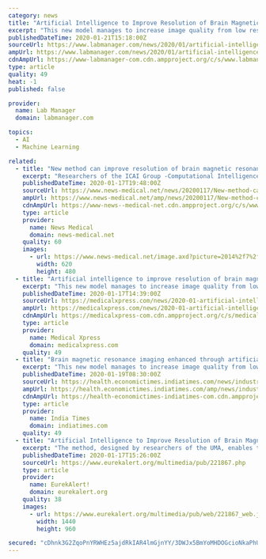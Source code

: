 ```yaml
---
category: news
title: "Artificial Intelligence to Improve Resolution of Brain Magnetic Resonance Imaging"
excerpt: "This new model manages to increase image quality from low resolution to high resolution without distorting the patients' brain structures, using a deep learning artificial neural network—a model that is based on the functioning of the human brain—that \"learns\" this process. \"Deep learning is based on very large neural networks, and so is ..."
publishedDateTime: 2020-01-21T15:18:00Z
sourceUrl: https://www.labmanager.com/news/2020/01/artificial-intelligence-to-improve-resolution-of-brain-magnetic-resonance-imaging
ampUrl: https://www.labmanager.com/news/2020/01/artificial-intelligence-to-improve-resolution-of-brain-magnetic-resonance-imaging/amp
cdnAmpUrl: https://www-labmanager-com.cdn.ampproject.org/c/s/www.labmanager.com/news/2020/01/artificial-intelligence-to-improve-resolution-of-brain-magnetic-resonance-imaging/amp
type: article
quality: 49
heat: -1
published: false

provider:
  name: Lab Manager
  domain: labmanager.com

topics:
  - AI
  - Machine Learning

related:
  - title: "New method can improve resolution of brain magnetic resonance imaging using artificial intelligence"
    excerpt: "Researchers of the ICAI Group -Computational Intelligence and Image Analysis- of the University of Malaga (UMA) have designed an unprecedented method that is capable of improving brain images obtained through magnetic resonance imaging using artificial intelligence. This new model manages to increase image quality from low resolution to high ..."
    publishedDateTime: 2020-01-17T19:48:00Z
    sourceUrl: https://www.news-medical.net/news/20200117/New-method-can-improve-resolution-of-brain-magnetic-resonance-imaging-using-artificial-intelligence.aspx
    ampUrl: https://www.news-medical.net/amp/news/20200117/New-method-can-improve-resolution-of-brain-magnetic-resonance-imaging-using-artificial-intelligence.aspx
    cdnAmpUrl: https://www-news--medical-net.cdn.ampproject.org/c/s/www.news-medical.net/amp/news/20200117/New-method-can-improve-resolution-of-brain-magnetic-resonance-imaging-using-artificial-intelligence.aspx
    type: article
    provider:
      name: News Medical
      domain: news-medical.net
    quality: 60
    images:
      - url: https://www.news-medical.net/image.axd?picture=2014%2f7%2fMagnetic_Resonance_Imaging-620x480.jpg
        width: 620
        height: 480
  - title: "Artificial intelligence to improve resolution of brain magnetic resonance imaging"
    excerpt: "This new model manages to increase image quality from low resolution to high resolution without distorting the patients' brain structures, using a deep learning artificial neural network –a model that is based on the functioning of the human brain–that \"learns\" this process. \"Deep learning is based on very large neural networks, and so is ..."
    publishedDateTime: 2020-01-17T14:39:00Z
    sourceUrl: https://medicalxpress.com/news/2020-01-artificial-intelligence-resolution-brain-magnetic.html
    ampUrl: https://medicalxpress.com/news/2020-01-artificial-intelligence-resolution-brain-magnetic.amp
    cdnAmpUrl: https://medicalxpress-com.cdn.ampproject.org/c/s/medicalxpress.com/news/2020-01-artificial-intelligence-resolution-brain-magnetic.amp
    type: article
    provider:
      name: Medical Xpress
      domain: medicalxpress.com
    quality: 49
  - title: "Brain magnetic resonance imaging enhanced through artificial intelligence: Study"
    excerpt: "This new model manages to increase image quality from low resolution to high resolution without distorting the patients' brain structures, using a deep learning artificial neural network-a model that is based on the functioning of the human brain- that \"learns\" this process. The study was published in the scientific journal Neurocomputing."
    publishedDateTime: 2020-01-19T08:30:00Z
    sourceUrl: https://health.economictimes.indiatimes.com/news/industry/brain-magnetic-resonance-imaging-enhanced-through-artificial-intelligence-study/73371825
    ampUrl: https://health.economictimes.indiatimes.com/amp/news/industry/brain-magnetic-resonance-imaging-enhanced-through-artificial-intelligence-study/73371825
    cdnAmpUrl: https://health-economictimes-indiatimes-com.cdn.ampproject.org/c/s/health.economictimes.indiatimes.com/amp/news/industry/brain-magnetic-resonance-imaging-enhanced-through-artificial-intelligence-study/73371825
    type: article
    provider:
      name: India Times
      domain: indiatimes.com
    quality: 49
  - title: "Artificial Intelligence to Improve Resolution of Brain Magnetic Resonance Imaging (1 of 2) (image)"
    excerpt: "The method, designed by researchers of the UMA, enables the detection of pathologies with increased accuracy and definition, without additional tests."
    publishedDateTime: 2020-01-17T15:26:00Z
    sourceUrl: https://www.eurekalert.org/multimedia/pub/221867.php
    type: article
    provider:
      name: EurekAlert!
      domain: eurekalert.org
    quality: 38
    images:
      - url: https://www.eurekalert.org/multimedia/pub/web/221867_web.jpg
        width: 1440
        height: 960

secured: "cDhnk3G2ZqoPnYRWHEz5ajdRkIAR4lmGjnYY/3DWJx5BmYoMHDOGcioNkaPhUvqwDCERH67tJz4WP7wM+KoqxyGqk7KLCy0LAGUStKYhsnz3Y01j9mRGvmK/ogf4DHYBgF/I7ljkuRU/QExy52okBpoDKNrzqiSQahE/YldpnWuiVsERsI0m2UN7oDn4hEmBHs3Hj7uceFKvnV3rd0U6+Jjt94WlCDrEtmTtmyg5YHJscvdLfuvkN2zljIog4jZEH5wUJ+XbobdUpjZluTABsyU107Gg9pDM9NbaRXGY6RU=;Unhff84JmXCbFq66L+xi6A=="
---
```


